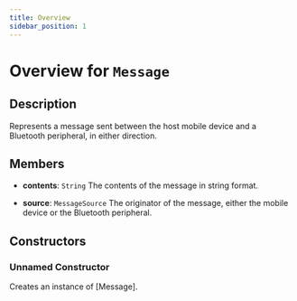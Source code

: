 ```yaml
---
title: Overview
sidebar_position: 1
---
```


# Overview for `Message`

## Description

Represents a message sent between the host mobile device and a Bluetooth peripheral, in either direction.

## Members

- **contents**: `String`
  The contents of the message in string format.

- **source**: `MessageSource`
  The originator of the message, either the mobile device or the Bluetooth peripheral.

## Constructors

### Unnamed Constructor
Creates an instance of [Message].

